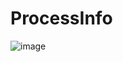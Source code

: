 # ProcessInfo
![image](https://user-images.githubusercontent.com/35417717/128462662-6ac41ec1-623f-4300-b6e3-a783e2f28ca8.png)
